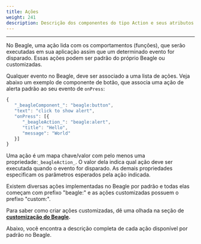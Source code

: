 ```yaml
---
title: Ações
weight: 241
description: Descrição dos componentes do tipo Action e seus atributos
---
```


---

No Beagle, uma ação lida com os comportamentos \(funções\), que serão executadas em sua aplicação assim que um determinado evento for disparado. Essas ações podem ser padrão do próprio Beagle ou customizadas. 

Qualquer evento no Beagle, deve ser associado a uma lista de ações. Veja abaixo um exemplo de componente de botão, que associa uma ação de alerta padrão ao seu evento de `onPress`:

```javascript
{
   "_beagleComponent_": "beagle:button",
   "text": "click to show alert",
   "onPress": [{
      "_beagleAction_": "beagle:alert",
      "title": "Hello",
      "message": "World"
   }]
}
```

Uma ação é um mapa chave/valor com pelo menos uma propriedade:`_beagleAction_`. O valor dela indica qual ação deve ser executada quando o evento for disparado. As demais propriedades especificam os parâmetros esperados pela ação indicada. 

Existem diversas ações implementadas no Beagle por padrão e todas elas começam com prefixo "beagle:" e as ações customizadas possuem o prefixo "custom:". 

Para saber como criar ações customizadas, dê uma olhada na seção de [**customização do Beagle**](../../features/criando-sua-acao-customizada.md)**.**

Abaixo, você encontra a descrição completa de cada ação disponível por padrão no Beagle.
